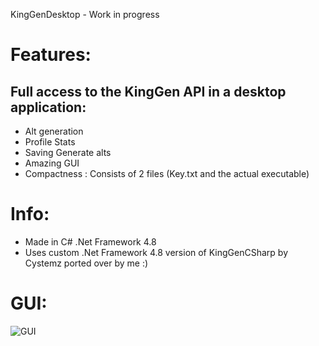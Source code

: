 KingGenDesktop - Work in progress

# Features:
## Full access to the KingGen API in a desktop application:
- Alt generation 
- Profile Stats
- Saving Generate alts 
- Amazing GUI
- Compactness : Consists of 2 files (Key.txt and the actual executable)

# Info:
- Made in C# .Net Framework 4.8
- Uses custom .Net Framework 4.8 version of KingGenCSharp by Cystemz ported over by me :)

# GUI:
![GUI](https://media.discordapp.net/attachments/947257421275992125/955688427641253888/unknown.png "GUI")
